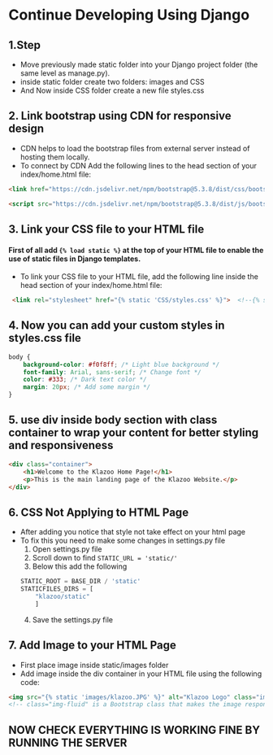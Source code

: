# Continue Developing Using Django

## 1.Step

- Move previously made static folder into your Django project folder (the same level as manage.py).
- inside static folder create two folders: images and CSS
- And Now inside CSS folder create a new file styles.css



## 2. Link bootstrap using CDN for responsive design
- CDN helps to load the bootstrap files from external server instead of hosting them locally.
- To connect by CDN Add the following lines to the head section of your index/home.html file:

```html
<link href="https://cdn.jsdelivr.net/npm/bootstrap@5.3.8/dist/css/bootstrap.min.css" rel="stylesheet" integrity="sha384-sRIl4kxILFvY47J16cr9ZwB07vP4J8+LH7qKQnuqkuIAvNWLzeN8tE5YBujZqJLB" crossorigin="anonymous">

<script src="https://cdn.jsdelivr.net/npm/bootstrap@5.3.8/dist/js/bootstrap.bundle.min.js" integrity="sha384-FKyoEForCGlyvwx9Hj09JcYn3nv7wiPVlz7YYwJrWVcXK/BmnVDxM+D2scQbITxI" crossorigin="anonymous"></script>
``` 


## 3. Link your CSS file to your HTML file
#### First of all add `{% load static %}` at the top of your HTML file to enable the use of static files in Django templates.
- To link your CSS file to your HTML file, add the following line inside the head section of your index/home.html file:

```html
 <link rel="stylesheet" href="{% static 'CSS/styles.css' %}">  <!--{% static %} is a Django template tag used to generate the correct URL for static files. -->
```

## 4. Now you can add your custom styles in styles.css file
```css
body {
    background-color: #f0f8ff; /* Light blue background */
    font-family: Arial, sans-serif; /* Change font */
    color: #333; /* Dark text color */
    margin: 20px; /* Add some margin */
}
```

## 5. use div inside body section with class container to wrap your content for better styling and responsiveness
```html
<div class="container">
    <h1>Welcome to the Klazoo Home Page!</h1>
    <p>This is the main landing page of the Klazoo Website.</p>
</div>
```

## 6. CSS Not Applying to HTML Page

- After adding you notice that style not take effect on your html page
- To fix this you need to make some changes in settings.py file
    1. Open settings.py file
    2. Scroll down to find `STATIC_URL = 'static/'`
    3. Below this add the following
    ```python
    STATIC_ROOT = BASE_DIR / 'static'
    STATICFILES_DIRS = [
        "klazoo/static"
        ]
    ```
    4. Save the settings.py file

## 7. Add Image to your HTML Page
- First place image inside static/images folder
- Add image inside the div container in your HTML file using the following code:
```html
<img src="{% static 'images/klazoo.JPG' %}" alt="Klazoo Logo" class="img-fluid">
<!-- class="img-fluid" is a Bootstrap class that makes the image responsive -->
```

## NOW CHECK EVERYTHING IS WORKING FINE BY RUNNING THE SERVER
